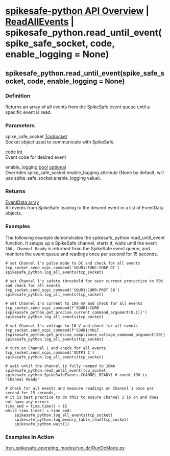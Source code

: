 # [spikesafe-python API Overview](/spikesafe_python_lib_docs/README.md) | [ReadAllEvents](/spikesafe_python_lib_docs/ReadAllEvents/README.md) | spikesafe_python.read_until_event(spike_safe_socket, code, enable_logging = None)

## spikesafe_python.read_until_event(spike_safe_socket, code, enable_logging = None)

### Definition
Returns an array of all events from the SpikeSafe event queue until a specific event is read.

### Parameters
spike_safe_socket [TcpSocket](/spikesafe_python_lib_docs/TcpSocket/README.md)  
Socket object used to communicate with SpikeSafe.

code [int](https://docs.python.org/3/library/functions.html#int)  
Event code for desired event

enable_logging [bool](https://docs.python.org/3/library/stdtypes.html#boolean-values) [optional](https://docs.python.org/3/library/typing.html#typing.Optional)  
Overrides spike_safe_socket.enable_logging attribute (None by default, will use spike_safe_socket.enable_logging value).

### Returns
[EventData array](/spikesafe_python_lib_docs/EventData/README.md)  
All events from SpikeSafe leading to the desired event in a list of EventData objects.

### Examples
The following example demonstrates the spikesafe_python.read_until_event function. It setups up a SpikeSafe channel, starts it, waits until the event `100, Channel Ready` is returned from the SpikeSafe event queue, and monitors the event queue and readings once per second for 15 seconds.
```
# set Channel 1's pulse mode to DC and check for all events
tcp_socket.send_scpi_command('SOUR1:FUNC:SHAP DC')    
spikesafe_python.log_all_events(tcp_socket)

# set Channel 1's safety threshold for over current protection to 50% and check for all events
tcp_socket.send_scpi_command('SOUR1:CURR:PROT 50')    
spikesafe_python.log_all_events(tcp_socket) 

# set Channel 1's current to 100 mA and check for all events
tcp_socket.send_scpi_command(f'SOUR1:CURR {spikesafe_python.get_precise_current_command_argument(0.1)}')         
spikesafe_python.log_all_events(tcp_socket)  

# set Channel 1's voltage to 10 V and check for all events
tcp_socket.send_scpi_command(f'SOUR1:VOLT {spikesafe_python.get_precise_compliance_voltage_command_argument(20)}')         
spikesafe_python.log_all_events(tcp_socket) 

# turn on Channel 1 and check for all events
tcp_socket.send_scpi_command('OUTP1 1')               
spikesafe_python.log_all_events(tcp_socket)                            

# wait until the channel is fully ramped to 10mA
spikesafe_python.read_until_event(tcp_socket, spikesafe_python.SpikeSafeEvents.CHANNEL_READY) # event 100 is "Channel Ready"

# check for all events and measure readings on Channel 1 once per second for 15 seconds,
# it is best practice to do this to ensure Channel 1 is on and does not have any errors
time_end = time.time() + 15                         
while time.time() < time_end:                       
    spikesafe_python.log_all_events(tcp_socket)
    spikesafe_python.log_memory_table_read(tcp_socket)
    spikesafe_python.wait(1)   
```

### Examples In Action
[/run_spikesafe_operating_modes/run_dc/RunDcMode.py](/run_spikesafe_operating_modes/run_dc/RunDcMode.py)